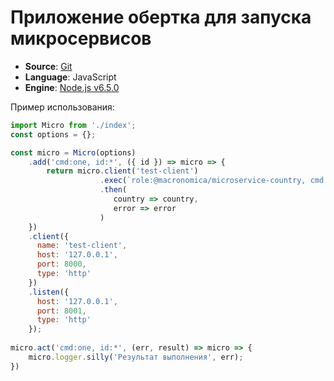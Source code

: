 # Приложение обертка для запуска микросервисов
* **Source**: [Git](http://git.macronomica.com/scm/nm/microjs.git)
* **Language**: JavaScript
* **Engine**: [Node.js v6.5.0](https://nodejs.org/dist/latest-v5.x/)

Пример использования:

```javascript
import Micro from './index';
const options = {};

const micro = Micro(options)
    .add('cmd:one, id:*', ({ id }) => micro => {
        return micro.client('test-client')
                    .exec(`role:@macronomica/microservice-country, cmd:ping`)
                    .then(
                       country => country,
                       error => error
                    )
    })
    .client({
      name: 'test-client',
      host: '127.0.0.1',
      port: 8000,
      type: 'http'
    })
    .listen({
      host: '127.0.0.1',
      port: 8001,
      type: 'http'
    });
  
micro.act('cmd:one, id:*', (err, result) => micro => {
    micro.logger.silly('Результат выполнения', err);
})

```
